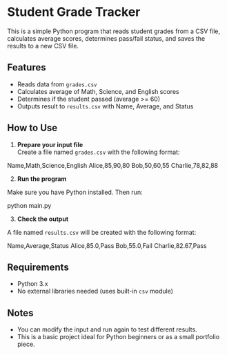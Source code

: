 # Student Grade Tracker

This is a simple Python program that reads student grades from a CSV file, calculates average scores, determines pass/fail status, and saves the results to a new CSV file.

## Features

- Reads data from `grades.csv`
- Calculates average of Math, Science, and English scores
- Determines if the student passed (average >= 60)
- Outputs result to `results.csv` with Name, Average, and Status

## How to Use

1. **Prepare your input file**  
   Create a file named `grades.csv` with the following format:

Name,Math,Science,English
Alice,85,90,80
Bob,50,60,55
Charlie,78,82,88

2. **Run the program**

Make sure you have Python installed. Then run:

python main.py


3. **Check the output**

A file named `results.csv` will be created with the following format:

Name,Average,Status
Alice,85.0,Pass
Bob,55.0,Fail
Charlie,82.67,Pass


## Requirements

- Python 3.x
- No external libraries needed (uses built-in `csv` module)

## Notes

- You can modify the input and run again to test different results.
- This is a basic project ideal for Python beginners or as a small portfolio piece.

